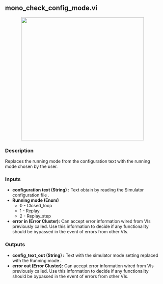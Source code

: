 ## mono_check_config_mode.vi
<p align="center">
<img src="https://github.com/monoDriveIO/client/raw/master/WikiPhotos/LV_client/simulator/mono__check__config__modec.png" width="400"  />
</p>

### Description
Replaces the running mode from the configuration text with the running mode  chosen by the user.

### Inputs

- **configuration text (String) :** Text obtain by reading the Simulator configuration file .
- **Running mode (Enum)** 
    * 0 - Closed_loop 
    * 1 - Replay
    * 2 - Replay_step 
- **error in (Error Cluster):** Can accept error information wired from VIs previously called. Use this information to decide if any functionality should be bypassed in the event of errors from other VIs.


### Outputs

- **config_text_out (String) :** Text with the simulator mode setting replaced with the Running mode .
- **error out (Error Cluster):** Can accept error information wired from VIs previously called. Use this information to decide if any functionality should be bypassed in the event of errors from other VIs.
